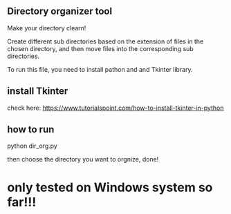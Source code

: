 ## Directory organizer tool
Make your directory clearn!

Create different sub directories based on the extension of files in the chosen directory,
and then move files into the corresponding sub directories.

To run this file, you need to install pathon and and Tkinter library.

## install Tkinter
check here:
https://www.tutorialspoint.com/how-to-install-tkinter-in-python

## how to run
python dir_org.py

then choose the directory you want to orgnize, done!

# only tested on Windows system so far!!!
